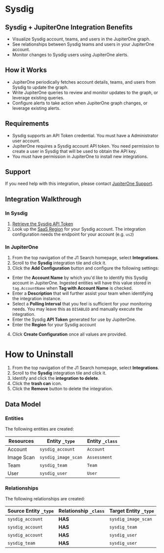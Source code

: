 # Sysdig

## Sysdig + JupiterOne Integration Benefits

*   Visualize Sysdig account, teams, and users in the JupiterOne graph.
*   See relationships between Sysdig teams and users in your JupiterOne account.
*   Monitor changes to Sysdig users using JupiterOne alerts.

## How it Works

*   JupiterOne periodically fetches account details, teams, and users from Sysdig
    to update the graph.
*   Write JupiterOne queries to review and monitor updates to the graph, or
    leverage existing queries.
*   Configure alerts to take action when JupiterOne graph changes, or leverage
    existing alerts.

## Requirements

*   Sysdig supports an API Token credential. You must have a Administrator user
    account.
*   JupiterOne requires a Sysdig account API token. You need permission to create
    a user in Sysdig that will be used to obtain the API key.
*   You must have permission in JupiterOne to install new integrations.

## Support

If you need help with this integration, please contact
[JupiterOne Support](https://support.jupiterone.io).

## Integration Walkthrough

### In Sysdig

1.  [Retrieve the Sysdig API Token](https://docs.sysdig.com/en/docs/administration/administration-settings/user-profile-and-password/retrieve-the-sysdig-api-token/)
2.  Look up the
    [SaaS Region](https://docs.sysdig.com/en/docs/administration/saas-regions-and-ip-ranges/)
    for your Sysdig account. The integration configuration needs the endpoint for
    your account (e.g. `us2`)

### In JupiterOne

1.  From the top navigation of the J1 Search homepage, select **Integrations**.
2.  Scroll to the **Sysdig** integration tile and click it.
3.  Click the **Add Configuration** button and configure the following settings:

*   Enter the **Account Name** by which you'd like to identify this Sysdig account
    in JupiterOne. Ingested entities will have this value stored in
    `tag.AccountName` when **Tag with Account Name** is checked.
*   Enter a **Description** that will further assist your team when identifying
    the integration instance.
*   Select a **Polling Interval** that you feel is sufficient for your monitoring
    needs. You may leave this as `DISABLED` and manually execute the integration.
*   Enter the Sysdig **API Token** generated for use by JupiterOne.
*   Enter the **Region** for your Sysdig account

4.  Click **Create Configuration** once all values are provided.

# How to Uninstall

1.  From the top navigation of the J1 Search homepage, select **Integrations**.
2.  Scroll to the **Sysdig** integration tile and click it.
3.  Identify and click the **integration to delete**.
4.  Click the **trash can** icon.
5.  Click the **Remove** button to delete the integration.

<!-- {J1_DOCUMENTATION_MARKER_START} -->

<!--
********************************************************************************
NOTE: ALL OF THE FOLLOWING DOCUMENTATION IS GENERATED USING THE
"j1-integration document" COMMAND. DO NOT EDIT BY HAND! PLEASE SEE THE DEVELOPER
DOCUMENTATION FOR USAGE INFORMATION:

https://github.com/JupiterOne/sdk/blob/main/docs/integrations/development.md
********************************************************************************
-->

## Data Model

### Entities

The following entities are created:

| Resources  | Entity `_type`      | Entity `_class` |
| ---------- | ------------------- | --------------- |
| Account    | `sysdig_account`    | `Account`       |
| Image Scan | `sysdig_image_scan` | `Assessment`    |
| Team       | `sysdig_team`       | `Team`          |
| User       | `sysdig_user`       | `User`          |

### Relationships

The following relationships are created:

| Source Entity `_type` | Relationship `_class` | Target Entity `_type` |
| --------------------- | --------------------- | --------------------- |
| `sysdig_account`      | **HAS**               | `sysdig_image_scan`   |
| `sysdig_account`      | **HAS**               | `sysdig_team`         |
| `sysdig_account`      | **HAS**               | `sysdig_user`         |
| `sysdig_team`         | **HAS**               | `sysdig_user`         |

<!--
********************************************************************************
END OF GENERATED DOCUMENTATION AFTER BELOW MARKER
********************************************************************************
-->

<!-- {J1_DOCUMENTATION_MARKER_END} -->
 
<!--  jupiterOneDocVersion=0-2-0 -->